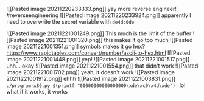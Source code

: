 ![[Pasted image 20211220233333.png]]
yay more reverse engineer!
#reverseengineering 
![[Pasted image 20211220233924.png]]
apparently I need to overwrite the secret variable with `de4dc0de`

![[Pasted image 20211221001249.png]]
This much is the limit of the buffer
![[Pasted image 20211221001320.png]]
this makes it go too much
![[Pasted image 20211221001351.png]]
symbols makes it go hex?
https://www.rapidtables.com/convert/number/ascii-to-hex.html
![[Pasted image 20211221001448.png]]
yep!
![[Pasted image 20211221001517.png]]
uhh...
okay
![[Pasted image 20211221001554.png]]
that didn't work
![[Pasted image 20211221001702.png]]
yeah, it doesn't work
![[Pasted image 20211221001912.png]]
ehhh
![[Pasted image 20211221003831.png]]
`./program-x86.py $(printf "00000000000000000\xde\xc0\x4d\xde")
`
lol what
if it works, it works